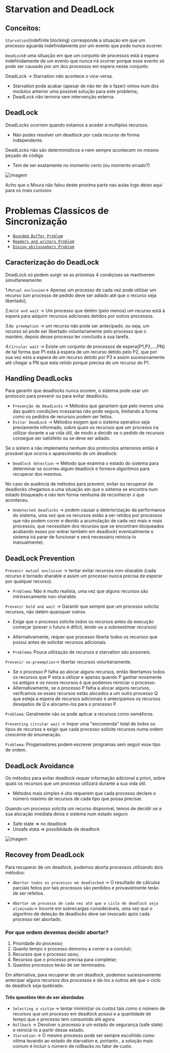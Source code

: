 # Starvation and DeadLock

## Conceitos:

`Starvation`(indefinite blocking) corresponde a situação em que um processo aguarda indefinidamente por um evento que pode nunca ocorrer.

`DeadLock`é uma situação em que um conjunto de processos está à espera indefinidamente de um evento que nunca irá ocorrer porque esse evento só pode ser causado por um dos processos em espera nesse conjunto.

DeadLock -> Starvation não acontece o vice-versa.
  - Starvation pode acabar (apesar de não ter de o fazer) vimos num dos modulos anterior uma possivel solução para este problema;
  - DeadLock não termina sem intervenção externa.


## DeadLock

DeadLocks ocorrem quando estamos a aceder a multiplos recursos.
  - Não podes resolver um deadlock por cada recurso de forma independente.

DeadLocks não são determinísticos e nem sempre acontecem no mesmo peçado de código
  - Tem de ser exatamente no momento certo (ou momento errado?)
  
  ![imagem](https://user-images.githubusercontent.com/62023102/119237446-be47c480-bb34-11eb-922f-16ae37c2202a.png)

Acho que o Moura não falou deste proxima parte nas aulas logo deixo aqui para os mais curiosos

# Problemas Classicos de Sincronização 

 - [`Bounded Buffer Problem`](https://www.tutorialspoint.com/producer-consumer-problem-using-semaphores)
 - [`Readers and writers Problem`](https://www.tutorialspoint.com/readers-writers-problem)
 - [`Dining philosophers Problem`](https://www.tutorialspoint.com/dining-philosophers-problem-dpp)

## Caracterização do DeadLock

DeadLock só podem surgir se as próximas 4 condiçioes se mantiverem simultaneamente:

  1.`Mutual exclusion`-> Apenas um processo de cada vez pode utilizar um recurso (um processo de pedido deve ser adiado até que o recurso seja libertado);
  
  2.`Hold and wait` -> Um processo que detém (pelo menos) um recurso está à espera para adquirir recursos adicionais detidos por outros processos.
  
  3.`No preemption` -> um recurso não pode ser antecipado, ou seja, um recurso só pode ser libertado voluntariamente pelo processo que o mantém, depois desse processo ter concluído a sua tarefa.
  
  4.`Circular wait` -> Existe um conjunto de processos de espera{P1,P2,...,PN} de tal forma que P1 está à espera de um recurso detido pelo P2, que por sua vez esta a espera de um recurso detido por P3 e assim sucessivamente até chegar a PN que esta retido porque precisa de um recurso do P1.

## Handling DeadLocks

Para garantir que deadlocks nunca ocorem, o sistema pode usar um protocolo para prevenir ou para evitar deadlocks.

  - `Prevenção de DeadLocks` -> Métodos que garantem que pelo menos uma das quatro condições ncessárias não pode segura, limitando a forma como os pedidos de recursos podem ser feitos.
  - `Evitar DeadLock` -> Métodos exigem que o sistema operativo seja previamente informado, sobre quais os recursos que um processo ira utilizar durante a ua vida útil, de modo a decidir se o pedido de recursos consegue ser satisfeito ou se deve ser adiado.

Se o sistem a não implementa nenhum dos protocolos anteriores então é provável que ocorra o aparecimento de um deadlock:

  - `Deadlock detection` -> Método que examina o estado do sistema para determinar se ocorreu algum deadlock e fornece algoritmos para recuperar dos mesmos.

No caso de ausência de métodos para prevenir, evitar ou recuperar de deadlocks chegamos a uma situação em que o sistema se encontra num estado bloqueado e não tem forma nenhuma de reconhecer o que aconteceu.

- `Undetected deadlocks` -> podem causar a deteriorização da performance do sistema, uma vez que os recursos estão a ser retidos por processos que não podem correr e devido a acumulação de cada vez mais e mais processos, que necessitam dos recursos que se encontram bloqueados acabando esses por entrar também em deadlock( eventualmente o sistema irá parar de funcionar e será necessário reinicia-lo manualmente).

## DeadLock Prevention

`Prevenir mutual exclusion` -> tentar evitar recursos non-sharable (cada recurso é tornado sharable e assim um processo nunca precisa de esperar por qualquer recurso).

- `Problema`: Não é muito realista, uma vez que alguns recursos são intrinsecamente non-sharable.

`Prevenir hold and wait` -> Garantir que sempre que um processo solicita recursos, não detém quaisquer outros.

  - Exige que o processo solicite todos os recursos antes da execução começar (prever o futuro é dificil, tende-se a sobreestimar recursos)
  - Alternativamente, requer que processo liberte todos os recursos que possui antes de solicitar recursos adicionais.

 - `Problema`: Pouca utilização de recursos e starvation são possiveis.

`Prevenir no-preemption`-> libertar recursos voluntáriamente.

- Se o processo P falha ao alocar alguns recursos, então libertamos todos os recursos que P esta a utilizar e apenas quando P ganhar novamente os antigos e os novos recursos é que podemos reiniciar o processo.
- Alternativamente,  se o processo P falha a alocar alguns recursos, verifcamos se esses recursos estão alocados a um outro processo Q que esteja a espera de recursos adicionais e antecipamos os recursos desejados de Q e alocamo-los para o processo P.

`Problema`: Geralmente não se pode aplicar a recursos como semáforos.

`Preventing circular wait` -> Impor uma "encomenda" total de todos os tipos de recursos e exigir que cada processo solicite recursos numa ordem crescente de enumeração.

`Problema`: Progamadores podem escrever programas sem seguir esse tipo de ordem.

## DeadLock Avoidance

Os métodos para evitar deadlock requer informação adicional a priori, sobre quais os recursos que um processo utilizará durante a sua vida útil.

  - Métodos mais simples é útis requerem que cada processo declare o número máximo de recursos de cada tipo que possa precisar.

Quando um processo solicita um recurso disponível, temos de decidir se a sua alocação imediata deixa o sistema num estado seguro

- Safe state => no deadlock
- Unsafe stata => possiblidade de deadlock

![imagem](https://user-images.githubusercontent.com/62023102/119239317-38317b00-bb40-11eb-988b-42e9c9a10a4b.png)


## Recovey from DeadLock

Para recuperar de um deadlock, podemos aborta processos utilizando dois métodos:

- `Abortar todos os processos em deadlocked` -> O resultado de cálculos parciais feitos por tais processos são perdidos e provavelmente terão de ser refeitos.

- `Abortar um processo de cada vez até que o ciclo de deadlock seja eliminado`-> Incorre em sobrecargas consideráveis, uma vez que o algoritmo de deteção de deadlocks deve ser invocado após cada processo ser abortado.

### Por que ordem devemos decidir abortar?

 1. Prioridade do processo;
 2. Quanto tempo o processo demorou a correr e a concluir;
 3. Recursos que o processo usou;
 4. Recursos que o processo precisa para completar;
 5. Quantos processos terão de ser terminados.
 
 Em alternativa, para recuperar de um deadlock, podemos sucessivamente antecipar alguns recursos dos processos e dá-los a outros até que o ciclo do deadlock seja quebrado.
 
#### Três questões têm de ser abordadas

- `Selecting a victim` -> tentar minimizar os custos tais como o número de recursos que um processo em deadlock possui e a quantidade de tempo que o processo tem consumido até agora.
- `Rollback` -> Devolver o processo a um estado de segurança (safe state) e reiniciá-lo a partir desse estado. 
- `Starvation` -> O mesmo processo pode ser sempre escolhido como vítima levando ao estado de starvation e, portanto , a solução mais comum é incluir o número de rollbacks no fator de custo.
 

